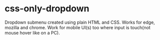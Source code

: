 # css-only-dropdown
Dropdown submenu created using plain HTML and CSS. Works for edge, mozilla and chrome. Work for mobile UI(s) too where input is touch(not mouse hover like on a PC).
